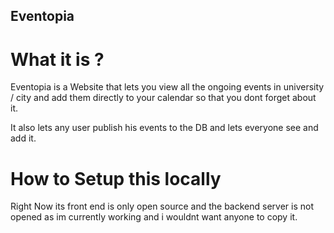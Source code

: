 ## Eventopia 

# What it is ? 

Eventopia is a Website that lets you view all the ongoing events in university / city and add them directly to your calendar so that you dont forget about it.

It also lets any user publish his events to the DB and lets everyone see and add it.

# How to Setup this locally 

Right Now its front end is only open source and the backend server is not opened as im currently working and i wouldnt want anyone to copy it.

